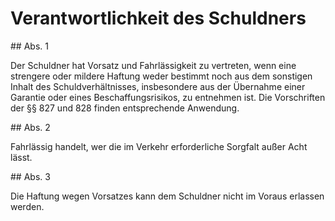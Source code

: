 # Verantwortlichkeit des Schuldners



\#\# Abs. 1

 Der Schuldner hat Vorsatz und Fahrlässigkeit zu vertreten, wenn eine strengere oder mildere Haftung weder bestimmt noch aus dem sonstigen Inhalt des Schuldverhältnisses, insbesondere aus der Übernahme einer Garantie oder eines Beschaffungsrisikos, zu entnehmen ist. Die Vorschriften der §§ 827 und 828 finden entsprechende Anwendung.

\#\# Abs. 2

 Fahrlässig handelt, wer die im Verkehr erforderliche Sorgfalt außer Acht lässt.

\#\# Abs. 3

 Die Haftung wegen Vorsatzes kann dem Schuldner nicht im Voraus erlassen werden. 

